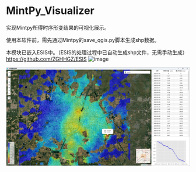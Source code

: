 # MintPy_Visualizer
实现Mintpy所得时序形变结果的可视化展示。

使用本软件前，需先通过Mintpy的save_qgis.py脚本生成shp数据。

本模块已嵌入ESIS中。（ESIS的处理过程中已自动生成shp文件，无需手动生成）    https://github.com/ZGHHGZ/ESIS
![image](https://github.com/ZGHHGZ/MintPy_Visualizer/assets/88225620/eded4b81-e4fe-4de7-a3a3-605c980863a3)

![avatar](https://github.com/ZGHHGZ/MintPy_Visualizer/blob/main/图片1.jpg)
